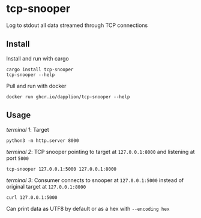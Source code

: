 # tcp-snooper

Log to stdout all data streamed through TCP connections

## Install

Install and run with cargo

```
cargo install tcp-snooper
tcp-snooper --help
```

Pull and run with docker

```
docker run ghcr.io/dapplion/tcp-snooper --help
```

## Usage

_terminal 1_: Target

```
python3 -m http.server 8000
```

_terminal 2_: TCP snooper pointing to target at `127.0.0.1:8000` and listening at port `5000`

```
tcp-snooper 127.0.0.1:5000 127.0.0.1:8000
```

_terminal 3_: Consumer connects to snooper at `127.0.0.1:5000` instead of original target at `127.0.0.1:8000`

```
curl 127.0.0.1:5000
```

Can print data as UTF8 by default or as a hex with `--encoding hex`
